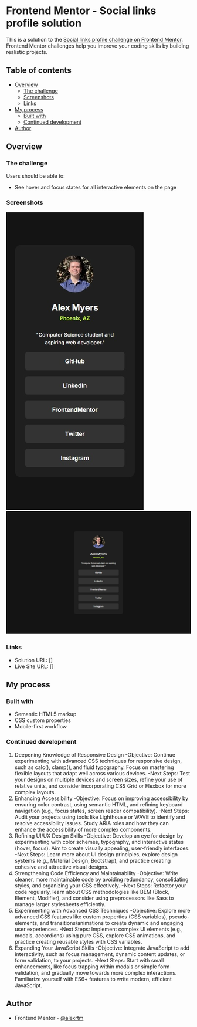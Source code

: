 # Frontend Mentor - Social links profile solution

This is a solution to the [Social links profile challenge on Frontend Mentor](https://www.frontendmentor.io/challenges/social-links-profile-UG32l9m6dQ). Frontend Mentor challenges help you improve your coding skills by building realistic projects. 

## Table of contents

- [Overview](#overview)
  - [The challenge](#the-challenge)
  - [Screenshots](#screenshot)
  - [Links](#links)
- [My process](#my-process)
  - [Built with](#built-with)
  - [Continued development](#continued-development)
- [Author](#author)

## Overview

### The challenge

Users should be able to:

- See hover and focus states for all interactive elements on the page

### Screenshots

![mobile screenshot](./assets/images/mobile-screenshot.jpeg)
![desktop screenshot](./assets/images/desktop-screenshot.jpeg)

### Links

- Solution URL: []
- Live Site URL: []

## My process

### Built with

- Semantic HTML5 markup
- CSS custom properties
- Mobile-first workflow

### Continued development

1. Deepening Knowledge of Responsive Design
  -Objective: Continue experimenting with advanced CSS techniques for responsive design, such as calc(), clamp(), and fluid typography. Focus on mastering flexible layouts that adapt well across various devices.
  -Next Steps: Test your designs on multiple devices and screen sizes, refine your use of relative units, and consider incorporating CSS Grid or Flexbox for more complex layouts.
2. Enhancing Accessibility
  -Objective: Focus on improving accessibility by ensuring color contrast, using semantic HTML, and refining keyboard navigation (e.g., focus states, screen reader compatibility).
  -Next Steps: Audit your projects using tools like Lighthouse or WAVE to identify and resolve accessibility issues. Study ARIA roles and how they can enhance the accessibility of more complex components.
3. Refining UI/UX Design Skills
  -Objective: Develop an eye for design by experimenting with color schemes, typography, and interactive states (hover, focus). Aim to create visually appealing, user-friendly interfaces.
  -Next Steps: Learn more about UI design principles, explore design systems (e.g., Material Design, Bootstrap), and practice creating cohesive and attractive visual designs.
4. Strengthening Code Efficiency and Maintainability
  -Objective: Write cleaner, more maintainable code by avoiding redundancy, consolidating styles, and organizing your CSS effectively.
  -Next Steps: Refactor your code regularly, learn about CSS methodologies like BEM (Block, Element, Modifier), and consider using preprocessors like Sass to manage larger stylesheets efficiently.
5. Experimenting with Advanced CSS Techniques
  -Objective: Explore more advanced CSS features like custom properties (CSS variables), pseudo-elements, and transitions/animations to create dynamic and engaging user experiences.
  -Next Steps: Implement complex UI elements (e.g., modals, accordions) using pure CSS, explore CSS animations, and practice creating reusable styles with CSS variables.
6. Expanding Your JavaScript Skills
  -Objective: Integrate JavaScript to add interactivity, such as focus management, dynamic content updates, or form validation, to your projects.
  -Next Steps: Start with small enhancements, like focus trapping within modals or simple form validation, and gradually move towards more complex interactions. Familiarize yourself with ES6+ features to write modern, efficient JavaScript.

## Author

- Frontend Mentor - [@alexrtm](https://www.frontendmentor.io/profile/alexrtm)

